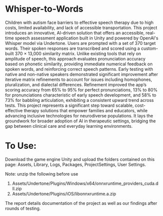 # Whisper-to-Words

Children with autism face barriers to effective speech therapy due to high costs, limited availability, and lack of accessible transportation. This project introduces an innovative, AI-driven solution that offers an accessible, real-time speech assessment application built in Unity and powered by OpenAI's Whisper model via Undertone. Users are prompted with a set of 370 target words. Their spoken responses are transcribed and scored using a custom-built 370 × 13,000 similarity matrix. Unlike existing tools that rely on amplitude of speech, this approach evaluates pronunciation accuracy based on phonetic similarity, providing immediate numerical feedback on spoken words, and reinforcing correct speech patterns. Early testing with native and non-native speakers demonstrated significant improvement after iterative matrix refinements to account for issues including homophones, pluralization, and dialectal differences. Refinement improved the app’s scoring accuracy from 65% to 95% for perfect pronunciations, 13% to 80% for pronunciations characteristic of early speech development, and 58% to 73% for babbling articulation, exhibiting a consistent upward trend across tests. This project represents a significant step toward scalable, cost-effective therapy solutions that empower families and educators, while advancing inclusive technologies for neurodiverse populations. It lays the groundwork for broader adoption of AI in therapeutic settings, bridging the gap between clinical care and everyday learning environments.

# To Use:
Download the game engine Unity and upload the folders contained on this page: Assets, Library, Logs, Packages, ProjectSettings, User Settings. 

Note: unzip the following before use
   1) Assets/Undertone/Plugins/Windows/x64/onnxruntime_providers_cuda.dll.zip
   2) Assets/Undertone/Plugins/iOS/libonnxruntime.a.zip

The report details documentation of the project as well as our findings after rounds of testing. 
